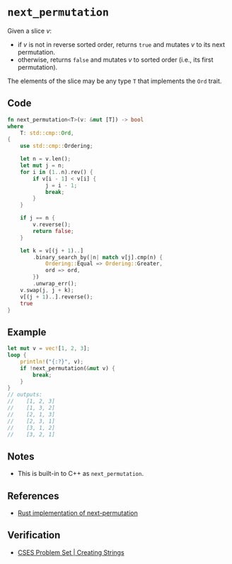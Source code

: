 # `next_permutation`
Given a slice $v$:
- if $v$ is not in reverse sorted order, returns `true` and mutates $v$ to its next permutation.
- otherwise, returns `false` and mutates $v$ to sorted order (i.e., its first permutation).

The elements of the slice may be any type `T` that implements the `Ord` trait.

## Code
```rust
fn next_permutation<T>(v: &mut [T]) -> bool
where
    T: std::cmp::Ord,
{
    use std::cmp::Ordering;

    let n = v.len();
    let mut j = n;
    for i in (1..n).rev() {
        if v[i - 1] < v[i] {
            j = i - 1;
            break;
        }
    }

    if j == n {
        v.reverse();
        return false;
    }

    let k = v[(j + 1)..]
        .binary_search_by(|n| match v[j].cmp(n) {
            Ordering::Equal => Ordering::Greater,
            ord => ord,
        })
        .unwrap_err();
    v.swap(j, j + k);
    v[(j + 1)..].reverse();
    true
}
```

## Example
```rust
let mut v = vec![1, 2, 3];
loop {
    println!("{:?}", v);
    if !next_permutation(&mut v) {
        break;
    }
}
// outputs:
//    [1, 2, 3]
//    [1, 3, 2]
//    [2, 1, 3]
//    [2, 3, 1]
//    [3, 1, 2]
//    [3, 2, 1]
```

## Notes
- This is built-in to C++ as `next_permutation`.

## References
- [Rust implementation of next-permutation](https://codereview.stackexchange.com/questions/259168/rust-implementation-of-next-permutation)

## Verification
- [CSES Problem Set | Creating Strings](https://cses.fi/problemset/task/1622/)